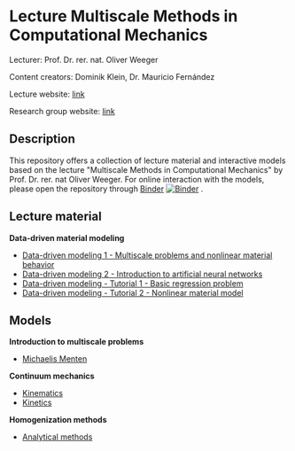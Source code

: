 # Lecture Multiscale Methods in Computational Mechanics

Lecturer: Prof. Dr. rer. nat. Oliver Weeger

Content creators: Dominik Klein, Dr. Mauricio Fernández

Lecture website: [link](https://www.maschinenbau.tu-darmstadt.de/cps/teaching/courses/multiscale_methods_in_computational_mechanics/lecture_mmcm.en.jsp)

Research group website: [link](https://www.maschinenbau.tu-darmstadt.de/cps/department_cps/index.en.jsp) 

## Description

This repository offers a collection of lecture material and interactive models based on the lecture 
"Multiscale Methods in Computational Mechanics" by Prof. Dr. rer. nat Oliver Weeger. 
For online interaction with the models, please open the repository through
[Binder](https://mybinder.org/v2/gh/CPShub/LectureMultiscaleMethods/master)
[![Binder](https://mybinder.org/badge_logo.svg)](https://mybinder.org/v2/gh/CPShub/LectureMultiscaleMethods/master) .

## Lecture material

**Data-driven material modeling**
* [Data-driven modeling 1 - Multiscale problems and nonlinear material behavior](lecture/data_driven_material_modeling/part1.ipynb)
* [Data-driven modeling 2 - Introduction to artificial neural networks](lecture/data_driven_material_modeling/part2.ipynb)
* [Data-driven modeling - Tutorial 1 - Basic regression problem](lecture/data_driven_material_modeling/tutorial1.ipynb)
* [Data-driven modeling - Tutorial 2 - Nonlinear material model](lecture/data_driven_material_modeling/tutorial2.ipynb)

## Models

**Introduction to multiscale problems**
* [Michaelis Menten](01_michaelismenten.ipynb)

**Continuum mechanics**
* [Kinematics](02_kinematics.ipynb)
* [Kinetics](03_kinetics.ipynb)

**Homogenization methods**
* [Analytical methods](04_Analytical_methods.ipynb)